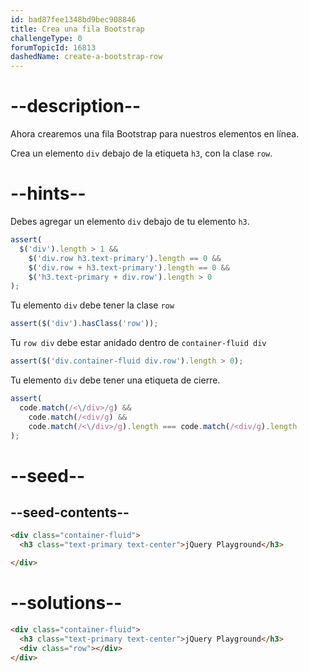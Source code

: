 ```yaml
---
id: bad87fee1348bd9bec908846
title: Crea una fila Bootstrap
challengeType: 0
forumTopicId: 16813
dashedName: create-a-bootstrap-row
---
```


# --description--

Ahora crearemos una fila Bootstrap para nuestros elementos en línea.

Crea un elemento `div` debajo de la etiqueta `h3`, con la clase `row`.

# --hints--

Debes agregar un elemento `div` debajo de tu elemento `h3`.

```js
assert(
  $('div').length > 1 &&
    $('div.row h3.text-primary').length == 0 &&
    $('div.row + h3.text-primary').length == 0 &&
    $('h3.text-primary + div.row').length > 0
);
```

Tu elemento `div` debe tener la clase `row`

```js
assert($('div').hasClass('row'));
```

Tu `row div` debe estar anidado dentro de `container-fluid div`

```js
assert($('div.container-fluid div.row').length > 0);
```

Tu elemento `div` debe tener una etiqueta de cierre.

```js
assert(
  code.match(/<\/div>/g) &&
    code.match(/<div/g) &&
    code.match(/<\/div>/g).length === code.match(/<div/g).length
);
```

# --seed--

## --seed-contents--

```html
<div class="container-fluid">
  <h3 class="text-primary text-center">jQuery Playground</h3>

</div>
```

# --solutions--

```html
<div class="container-fluid">
  <h3 class="text-primary text-center">jQuery Playground</h3>
  <div class="row"></div>
</div>
```
